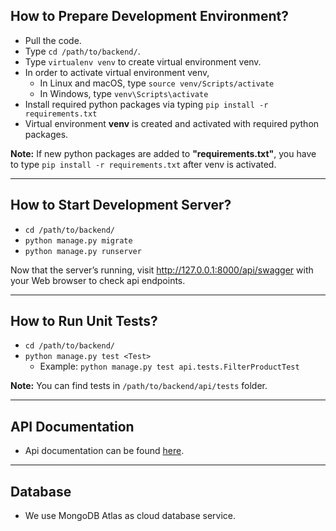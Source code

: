 ## How to Prepare Development Environment?
* Pull the code.
* Type `cd /path/to/backend/`.
* Type `virtualenv venv` to create virtual environment venv.
* In order to activate virtual environment venv,
    + In Linux and macOS, type `source venv/Scripts/activate`
    + In Windows, type `venv\Scripts\activate`
* Install required python packages via typing `pip install -r requirements.txt` 
* Virtual environment **venv** is created and activated with required python packages.

**Note:** If new python packages are added to **"requirements.txt"**, you have to type `pip install -r requirements.txt` after venv is activated.
***
## How to Start Development Server?
* `cd /path/to/backend/`
* `python manage.py migrate`
* `python manage.py runserver`
 
 Now that the server’s running, visit http://127.0.0.1:8000/api/swagger with your Web browser to check api endpoints. 
***
## How to Run Unit Tests?
* `cd /path/to/backend/`
* `python manage.py test <Test>`
    + Example: `python manage.py test api.tests.FilterProductTest`

**Note:** You can find tests in `/path/to/backend/api/tests` folder.
***
## API Documentation
* Api documentation can be found [here](http://18.195.107.160:8000/api/swagger).
***
## Database
* We use MongoDB Atlas as cloud database service.
